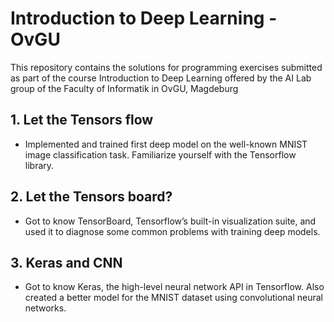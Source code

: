 # Introduction to Deep Learning - OvGU

This repository contains the solutions for programming exercises submitted as part of the course Introduction to Deep Learning offered by the AI Lab group of the Faculty of Informatik in OvGU, Magdeburg

## 1. Let the Tensors flow

- Implemented and trained first deep model on the well-known MNIST image classification task. Familiarize yourself with the Tensorflow library.

## 2. Let the Tensors board?

- Got to know TensorBoard, Tensorflow’s built-in visualization suite, and used it to diagnose some common problems with training deep models. 

## 3. Keras and CNN

- Got to know Keras, the high-level neural network API in Tensorflow. Also created a better model for the MNIST dataset using convolutional neural networks.